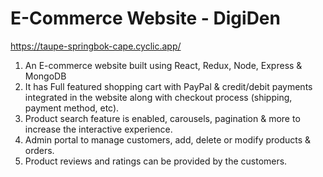 # E-Commerce Website - DigiDen
https://taupe-springbok-cape.cyclic.app/
1. An E-commerce website built using React, Redux, Node, Express & MongoDB
2. It has Full featured shopping cart with PayPal & credit/debit payments integrated in the website along with checkout process (shipping, payment method, etc).
3. Product search feature is enabled, carousels, pagination & more to increase the interactive experience.
4. Admin portal to manage customers, add, delete or modify products & orders.
5. Product reviews and ratings can be provided by the customers.
